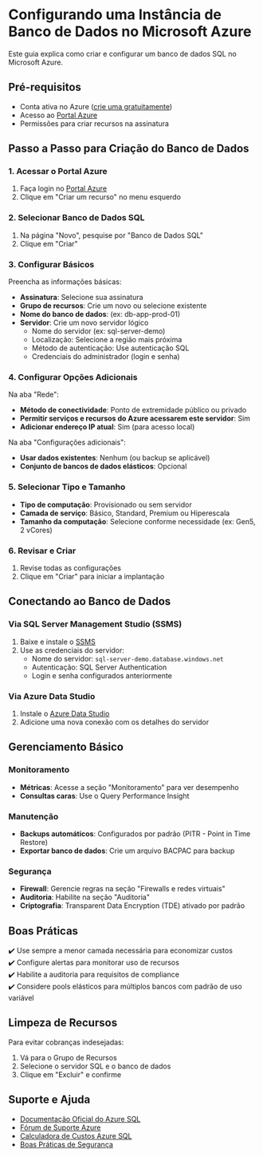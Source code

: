 # Configurando uma Instância de Banco de Dados no Microsoft Azure

Este guia explica como criar e configurar um banco de dados SQL no Microsoft Azure.

## Pré-requisitos
- Conta ativa no Azure ([crie uma gratuitamente](https://azure.microsoft.com/free/))
- Acesso ao [Portal Azure](https://portal.azure.com)
- Permissões para criar recursos na assinatura

## Passo a Passo para Criação do Banco de Dados

### 1. Acessar o Portal Azure
1. Faça login no [Portal Azure](https://portal.azure.com)
2. Clique em "Criar um recurso" no menu esquerdo

### 2. Selecionar Banco de Dados SQL
1. Na página "Novo", pesquise por "Banco de Dados SQL"
2. Clique em "Criar"

### 3. Configurar Básicos
Preencha as informações básicas:
- **Assinatura**: Selecione sua assinatura
- **Grupo de recursos**: Crie um novo ou selecione existente
- **Nome do banco de dados**: (ex: db-app-prod-01)
- **Servidor**: Crie um novo servidor lógico
  - Nome do servidor (ex: sql-server-demo)
  - Localização: Selecione a região mais próxima
  - Método de autenticação: Use autenticação SQL
  - Credenciais do administrador (login e senha)

### 4. Configurar Opções Adicionais
Na aba "Rede":
- **Método de conectividade**: Ponto de extremidade público ou privado
- **Permitir serviços e recursos do Azure acessarem este servidor**: Sim
- **Adicionar endereço IP atual**: Sim (para acesso local)

Na aba "Configurações adicionais":
- **Usar dados existentes**: Nenhum (ou backup se aplicável)
- **Conjunto de bancos de dados elásticos**: Opcional

### 5. Selecionar Tipo e Tamanho
- **Tipo de computação**: Provisionado ou sem servidor
- **Camada de serviço**: Básico, Standard, Premium ou Hiperescala
- **Tamanho da computação**: Selecione conforme necessidade (ex: Gen5, 2 vCores)

### 6. Revisar e Criar
1. Revise todas as configurações
2. Clique em "Criar" para iniciar a implantação

## Conectando ao Banco de Dados

### Via SQL Server Management Studio (SSMS)
1. Baixe e instale o [SSMS](https://docs.microsoft.com/sql/ssms/download-sql-server-management-studio-ssms)
2. Use as credenciais do servidor:
   - Nome do servidor: `sql-server-demo.database.windows.net`
   - Autenticação: SQL Server Authentication
   - Login e senha configurados anteriormente

### Via Azure Data Studio
1. Instale o [Azure Data Studio](https://docs.microsoft.com/sql/azure-data-studio/download-azure-data-studio)
2. Adicione uma nova conexão com os detalhes do servidor

## Gerenciamento Básico

### Monitoramento
- **Métricas**: Acesse a seção "Monitoramento" para ver desempenho
- **Consultas caras**: Use o Query Performance Insight

### Manutenção
- **Backups automáticos**: Configurados por padrão (PITR - Point in Time Restore)
- **Exportar banco de dados**: Crie um arquivo BACPAC para backup

### Segurança
- **Firewall**: Gerencie regras na seção "Firewalls e redes virtuais"
- **Auditoria**: Habilite na seção "Auditoria"
- **Criptografia**: Transparent Data Encryption (TDE) ativado por padrão

## Boas Práticas
✔️ Use sempre a menor camada necessária para economizar custos  
✔️ Configure alertas para monitorar uso de recursos  
✔️ Habilite a auditoria para requisitos de compliance  
✔️ Considere pools elásticos para múltiplos bancos com padrão de uso variável  

## Limpeza de Recursos
Para evitar cobranças indesejadas:
1. Vá para o Grupo de Recursos
2. Selecione o servidor SQL e o banco de dados
3. Clique em "Excluir" e confirme

## Suporte e Ajuda
- [Documentação Oficial do Azure SQL](https://docs.microsoft.com/azure/azure-sql/)
- [Fórum de Suporte Azure](https://azure.microsoft.com/support/forums/)
- [Calculadora de Custos Azure SQL](https://azure.microsoft.com/pricing/calculator/)
- [Boas Práticas de Segurança](https://docs.microsoft.com/azure/azure-sql/database/security-best-practice)
